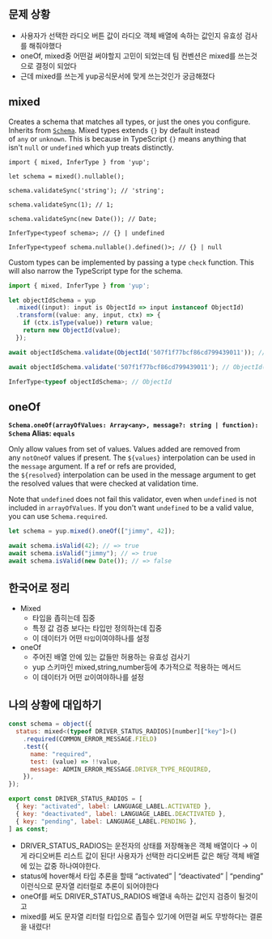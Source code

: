 ## 문제 상황

- 사용자가 선택한 라디오 버튼 값이 라디오 객체 배열에 속하는 값인지 유효성 검사를 해줘야했다
- oneOf, mixed중 어떤걸 써야할지 고민이 되었는데 팀 컨벤션은 mixed를 쓰는것으로 결정이 되었다
- 근데 mixed를 쓰는게 yup공식문서에 맞게 쓰는것인가 궁금해졌다

## mixed

Creates a schema that matches all types, or just the ones you configure. Inherits from [`Schema`](https://github.com/jquense/yup?tab=readme-ov-file#Schema). Mixed types extends `{}` by default instead of `any` or `unknown`. This is because in TypeScript `{}` means anything that isn't `null` or `undefined` which yup treats distinctly.

```
import { mixed, InferType } from 'yup';

let schema = mixed().nullable();

schema.validateSync('string'); // 'string';

schema.validateSync(1); // 1;

schema.validateSync(new Date()); // Date;

InferType<typeof schema>; // {} | undefined

InferType<typeof schema.nullable().defined()>; // {} | null
```

Custom types can be implemented by passing a type `check` function. This will also narrow the TypeScript type for the schema.

```jsx
import { mixed, InferType } from 'yup';

let objectIdSchema = yup
  .mixed((input): input is ObjectId => input instanceof ObjectId)
  .transform((value: any, input, ctx) => {
    if (ctx.isType(value)) return value;
    return new ObjectId(value);
  });

await objectIdSchema.validate(ObjectId('507f1f77bcf86cd799439011')); // ObjectId("507f1f77bcf86cd799439011")

await objectIdSchema.validate('507f1f77bcf86cd799439011'); // ObjectId("507f1f77bcf86cd799439011")

InferType<typeof objectIdSchema>; // ObjectId
```

## oneOf

**`Schema.oneOf(arrayOfValues: Array<any>, message?: string | function): Schema` Alias: `equals`**

Only allow values from set of values. Values added are removed from any `notOneOf` values if present. The `${values}` interpolation can be used in the `message` argument. If a ref or refs are provided, the `${resolved}` interpolation can be used in the message argument to get the resolved values that were checked at validation time.

Note that `undefined` does not fail this validator, even when `undefined` is not included in `arrayOfValues`. If you don't want `undefined` to be a valid value, you can use `Schema.required`.

```jsx
let schema = yup.mixed().oneOf(["jimmy", 42]);

await schema.isValid(42); // => true
await schema.isValid("jimmy"); // => true
await schema.isValid(new Date()); // => false
```

## 한국어로 정리

- Mixed
  - 타입을 좁히는데 집중
  - 특정 값 검증 보다는 타입만 정의하는데 집중
  - 이 데이터가 어떤 `타입`이여야하나를 설정
- oneOf
  - 주어진 배열 안에 있는 값들만 허용하는 유효성 검사기
  - yup 스키마인 mixed,string,number등에 추가적으로 적용하는 메서드
  - 이 데이터가 어떤 `값`이여야하나를 설정

## 나의 상황에 대입하기

```jsx
const schema = object({
  status: mixed<(typeof DRIVER_STATUS_RADIOS)[number]["key"]>()
    .required(COMMON_ERROR_MESSAGE.FIELD)
    .test({
      name: "required",
      test: (value) => !!value,
      message: ADMIN_ERROR_MESSAGE.DRIVER_TYPE_REQUIRED,
    }),
});

export const DRIVER_STATUS_RADIOS = [
  { key: "activated", label: LANGUAGE_LABEL.ACTIVATED },
  { key: "deactivated", label: LANGUAGE_LABEL.DEACTIVATED },
  { key: "pending", label: LANGUAGE_LABEL.PENDING },
] as const;
```

- DRIVER_STATUS_RADIOS는 운전자의 상태를 저장해놓은 객체 배열이다 → 이게 라디오버튼 리스트 값이 된다! 사용자가 선택한 라디오버튼 값은 해당 객체 배열에 있는 값중 하나여야한다.
- status에 hover해서 타입 추론을 할때 “activated” | “deactivated” | “pending” 이런식으로 문자열 리터럴로 추론이 되어야한다
- oneOf를 써도 DRIVER_STATUS_RADIOS 배열내 속하는 값인지 검증이 될것이고
- mixed를 써도 문자열 리터럴 타입으로 좁힐수 있기에 어떤걸 써도 무방하다는 결론을 내렸다!
